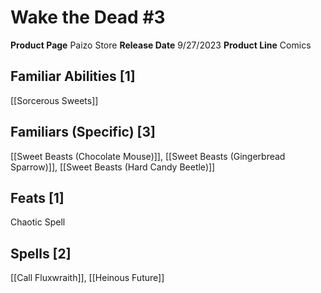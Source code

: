 ﻿---
id: '212'
name: Wake the Dead 3
rarity: Common
source: null
trait: null
type: Source

---
# Wake the Dead #3

**Product Page** Paizo Store
**Release Date** 9/27/2023
**Product Line** Comics

## Familiar Abilities [1]

[[Sorcerous Sweets]]

## Familiars (Specific) [3]

[[Sweet Beasts (Chocolate Mouse)]], [[Sweet Beasts (Gingerbread Sparrow)]], [[Sweet Beasts (Hard Candy Beetle)]]

## Feats [1]

Chaotic Spell

## Spells [2]

[[Call Fluxwraith]], [[Heinous Future]]
